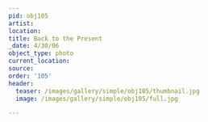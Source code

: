 ```yaml
---
pid: obj105
artist:
location:
title: Back to the Present
_date: 4/30/06
object_type: photo
current_location:
source:
order: '105'
header:
  teaser: /images/gallery/simple/obj105/thumbnail.jpg
  image: /images/gallery/simple/obj105/full.jpg

---
```

